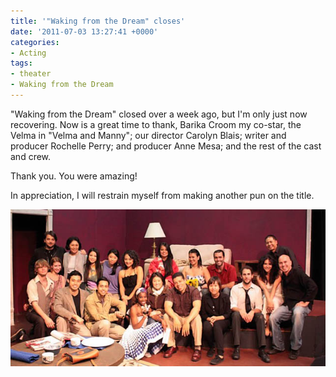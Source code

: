 ```yaml
---
title: '"Waking from the Dream" closes'
date: '2011-07-03 13:27:41 +0000'
categories:
- Acting
tags:
- theater
- Waking from the Dream
---
```


"Waking from the Dream" closed over a week ago, but I'm only just now
recovering. Now is a great time to thank, Barika Croom my co-star, the Velma in
"Velma and Manny"; our director Carolyn Blais; writer and producer Rochelle
Perry; and producer Anne Mesa; and the rest of the cast and crew.

Thank you. You were amazing!

In appreciation, I will restrain myself from making another pun on the title.

![Waking from a Dream cast and crew](images/waking-from-the-dream-cast-and-crew.jpg)
